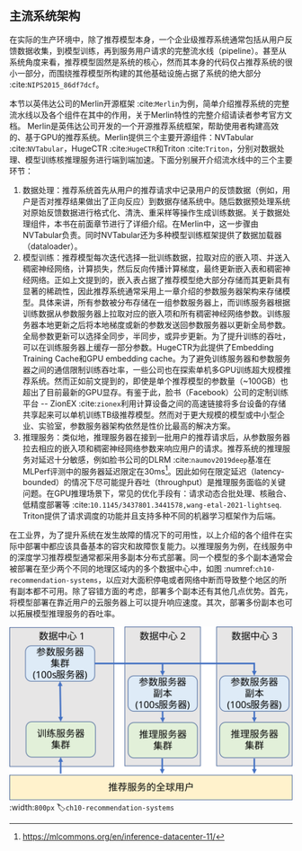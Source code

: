 ## 主流系统架构

在实际的生产环境中，除了推荐模型本身，一个企业级推荐系统通常包括从用户反馈数据收集，到模型训练，再到服务用户请求的完整流水线（pipeline）。甚至从系统角度来看，推荐模型固然是系统的核心，然而其本身的代码仅占推荐系统的很小一部分，而围绕推荐模型所构建的其他基础设施占据了系统的绝大部分 :cite:`NIPS2015_86df7dcf`。


本节以英伟达公司的Merlin开源框架 :cite:`Merlin`为例，简单介绍推荐系统的完整流水线以及各个组件在其中的作用，关于Merlin特性的完整介绍请读者参考官方文档。
Merlin是英伟达公司开发的一个开源推荐系统框架，帮助使用者构建高效的、基于GPU的推荐系统。Merlin提供三个主要开源组件：NVTabular :cite:`NVTabular`，HugeCTR :cite:`HugeCTR`和Triton :cite:`Triton`，分别对数据处理、模型训练核推理服务进行端到端加速。下面分别展开介绍流水线中的三个主要环节：

1. 数据处理：推荐系统首先从用户的推荐请求中记录用户的反馈数据（例如，用户是否对推荐结果做出了正向反应）到数据存储系统中。随后数据预处理系统对原始反馈数据进行格式化、清洗、重采样等操作生成训练数据。关于数据处理组件，本书在前面章节进行了详细介绍。在Merlin中，这一步骤由NVTabular负责。同时NVTabular还为多种模型训练框架提供了数据加载器（dataloader）。
2. 模型训练：推荐模型每次迭代选择一批训练数据，拉取对应的嵌入项、并送入稠密神经网络，计算损失，然后反向传播计算梯度，最终更新嵌入表和稠密神经网络。正如上文提到的，嵌入表占据了推荐模型绝大部分存储而其更新具有显著的稀疏性，因此推荐系统通常采用上一章介绍的参数服务器架构来存储模型。具体来讲，所有参数被分布存储在一组参数服务器上，而训练服务器根据训练数据从参数服务器上拉取对应的嵌入项和所有稠密神经网络参数。训练服务器本地更新之后将本地梯度或新的参数发送回参数服务器以更新全局参数。全局参数更新可以选择全同步，半同步，或异步更新。为了提升训练的吞吐，可以在训练服务器上缓存一部分参数。HugeCTR为此提供了Embedding Training Cache和GPU embedding cache。为了避免训练服务器和参数服务器之间的通信限制训练吞吐率，一些公司也在探索单机多GPU训练超大规模推荐系统。然而正如前文提到的，即使是单个推荐模型的参数量（~100GB）也超出了目前最新的GPU显存。有鉴于此，脸书（Facebook）公司的定制训练平台 -- ZionEX :cite:`zionex`利用计算设备之间的高速链接将多台设备的存储共享起来可以单机训练TB级推荐模型。然而对于更大规模的模型或中小型企业、实验室，参数服务器架构依然是性价比最高的解决方案。
3. 推理服务：类似地，推理服务器在接到一批用户的推荐请求后，从参数服务器拉去相应的嵌入项和稠密神经网络参数来响应用户的请求。推荐系统的推理服务对延迟十分敏感，例如脸书公司的DLRM :cite:`naumov2019deep`基准在MLPerf评测中的服务器延迟限定在30ms[^1]。因此如何在限定延迟（latency-bounded）的情况下尽可能提升吞吐（throughput）是推理服务面临的关键问题。在GPU推理场景下，常见的优化手段有：请求动态合批处理、核融合、低精度部署等 :cite:`10.1145/3437801.3441578,wang-etal-2021-lightseq`. Triton提供了请求调度的功能并且支持多种不同的机器学习框架作为后端。


在工业界，为了提升系统在发生故障的情况下的可用性，以上介绍的各个组件在实际中部署中都应该具备基本的容灾和故障恢复能力。以推理服务为例，在线服务中的深度学习推荐模型通常都采用多副本分布式部署。同一个模型的多个副本通常会被部署在至少两个不同的地理区域内的多个数据中心中，如图 :numref:`ch10-recommendation-systems`，以应对大面积停电或者网络中断而导致整个地区的所有副本都不可用。除了容错方面的考虑，部署多个副本还有其他几点优势。首先，将模型部署在靠近用户的云服务器上可以提升响应速度。其次，部署多份副本也可以拓展模型推理服务的吞吐率。

![推荐系统的分布式架构](../img/ch10/ch10-recommendation-systems.svg)
:width:`800px`
:label:`ch10-recommendation-systems`

[^1]: https://mlcommons.org/en/inference-datacenter-11/